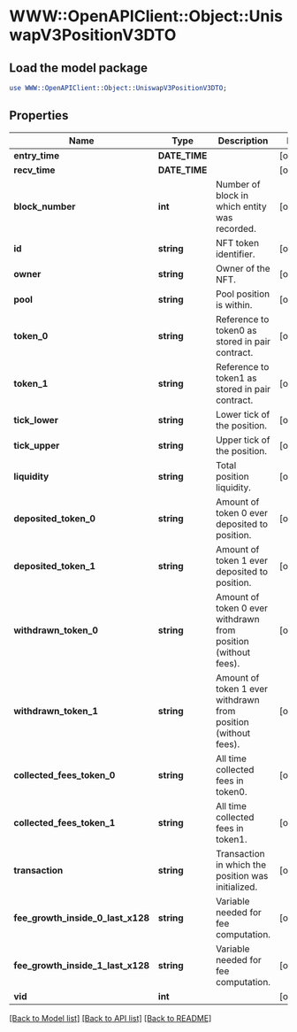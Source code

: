 # WWW::OpenAPIClient::Object::UniswapV3PositionV3DTO

## Load the model package
```perl
use WWW::OpenAPIClient::Object::UniswapV3PositionV3DTO;
```

## Properties
Name | Type | Description | Notes
------------ | ------------- | ------------- | -------------
**entry_time** | **DATE_TIME** |  | [optional] 
**recv_time** | **DATE_TIME** |  | [optional] 
**block_number** | **int** | Number of block in which entity was recorded. | [optional] 
**id** | **string** | NFT token identifier. | [optional] 
**owner** | **string** | Owner of the NFT. | [optional] 
**pool** | **string** | Pool position is within. | [optional] 
**token_0** | **string** | Reference to token0 as stored in pair contract. | [optional] 
**token_1** | **string** | Reference to token1 as stored in pair contract. | [optional] 
**tick_lower** | **string** | Lower tick of the position. | [optional] 
**tick_upper** | **string** | Upper tick of the position. | [optional] 
**liquidity** | **string** | Total position liquidity. | [optional] 
**deposited_token_0** | **string** | Amount of token 0 ever deposited to position. | [optional] 
**deposited_token_1** | **string** | Amount of token 1 ever deposited to position. | [optional] 
**withdrawn_token_0** | **string** | Amount of token 0 ever withdrawn from position (without fees). | [optional] 
**withdrawn_token_1** | **string** | Amount of token 1 ever withdrawn from position (without fees). | [optional] 
**collected_fees_token_0** | **string** | All time collected fees in token0. | [optional] 
**collected_fees_token_1** | **string** | All time collected fees in token1. | [optional] 
**transaction** | **string** | Transaction in which the position was initialized. | [optional] 
**fee_growth_inside_0_last_x128** | **string** | Variable needed for fee computation. | [optional] 
**fee_growth_inside_1_last_x128** | **string** | Variable needed for fee computation. | [optional] 
**vid** | **int** |  | [optional] 

[[Back to Model list]](../README.md#documentation-for-models) [[Back to API list]](../README.md#documentation-for-api-endpoints) [[Back to README]](../README.md)


